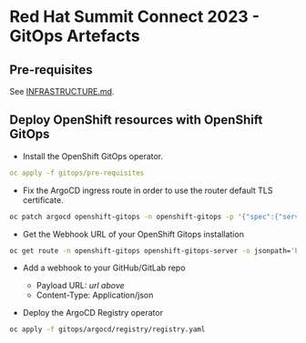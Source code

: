 # Red Hat Summit Connect 2023 - GitOps Artefacts

## Pre-requisites

See [INFRASTRUCTURE.md](doc/INFRASTRUCTURE.md).

## Deploy OpenShift resources with OpenShift GitOps

* Install the OpenShift GitOps operator.

```yaml
oc apply -f gitops/pre-requisites
```

* Fix the ArgoCD ingress route in order to use the router default TLS certificate.

```sh
oc patch argocd openshift-gitops -n openshift-gitops -p '{"spec":{"server":{"insecure":true,"route":{"enabled": true,"tls":{"termination":"edge","insecureEdgeTerminationPolicy":"Redirect"}}}}}' --type=merge
```

* Get the Webhook URL of your OpenShift Gitops installation

```sh
oc get route -n openshift-gitops openshift-gitops-server -o jsonpath='https://{.spec.host}/api/webhook'
```

* Add a webhook to your GitHub/GitLab repo

  * Payload URL: *url above*
  * Content-Type: Application/json

* Deploy the ArgoCD Registry operator

```sh
oc apply -f gitops/argocd/registry/registry.yaml
```

